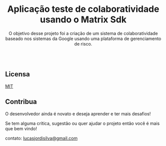 <p align="center" >
    
  
    
</div>
<h1 align="center">
    Aplicação teste de colaboratividade usando o Matrix Sdk
</h1>

<p align="center">
  O objetivo desse projeto foi a criação de um sistema de colaboratividade baseado nos sistemas da Google usando uma plataforma de gerenciamento de risco.
</p>
<div align="center">
  
</div>

<br>
<br>

<p align="center">
  
</p>





## Licensa
[MIT ](https://github.com/LucasJordi/jupiterln/LICENSE)


## Contribua
O desenvolvedor ainda é novato e deseja aprender e ter mais desafios!

Se tem alguma crítica, sugestão ou quer ajudar o projeto então você é mais que bem vindo!

contato: lucasjordisilva@gmail.com

